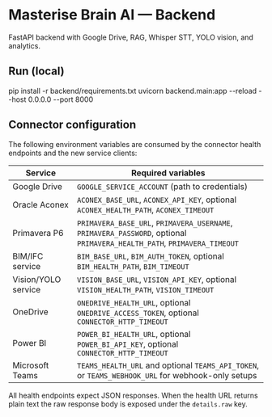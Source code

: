 # Masterise Brain AI — Backend

FastAPI backend with Google Drive, RAG, Whisper STT, YOLO vision, and analytics.

## Run (local)
pip install -r backend/requirements.txt
uvicorn backend.main:app --reload --host 0.0.0.0 --port 8000

## Connector configuration

The following environment variables are consumed by the connector health
endpoints and the new service clients:

| Service | Required variables |
| ------- | ------------------ |
| Google Drive | `GOOGLE_SERVICE_ACCOUNT` (path to credentials) |
| Oracle Aconex | `ACONEX_BASE_URL`, `ACONEX_API_KEY`, optional `ACONEX_HEALTH_PATH`, `ACONEX_TIMEOUT` |
| Primavera P6 | `PRIMAVERA_BASE_URL`, `PRIMAVERA_USERNAME`, `PRIMAVERA_PASSWORD`, optional `PRIMAVERA_HEALTH_PATH`, `PRIMAVERA_TIMEOUT` |
| BIM/IFC service | `BIM_BASE_URL`, `BIM_AUTH_TOKEN`, optional `BIM_HEALTH_PATH`, `BIM_TIMEOUT` |
| Vision/YOLO service | `VISION_BASE_URL`, `VISION_API_KEY`, optional `VISION_HEALTH_PATH`, `VISION_TIMEOUT` |
| OneDrive | `ONEDRIVE_HEALTH_URL`, optional `ONEDRIVE_ACCESS_TOKEN`, optional `CONNECTOR_HTTP_TIMEOUT` |
| Power BI | `POWER_BI_HEALTH_URL`, optional `POWER_BI_API_KEY`, optional `CONNECTOR_HTTP_TIMEOUT` |
| Microsoft Teams | `TEAMS_HEALTH_URL` and optional `TEAMS_API_TOKEN`, or `TEAMS_WEBHOOK_URL` for webhook-only setups |

All health endpoints expect JSON responses. When the health URL returns plain
text the raw response body is exposed under the ``details.raw`` key.